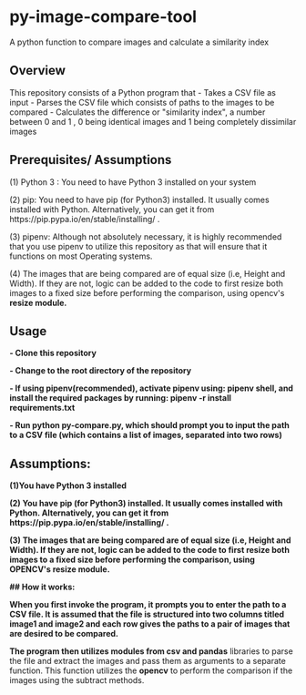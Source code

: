 # py-image-compare-tool
A python function to compare images and calculate a similarity index

## Overview
<p>This repository consists of a Python program that
- Takes a CSV file as input
- Parses the CSV file which consists of paths to the images to be compared
- Calculates the difference or "similarity index", a number between 0 and 1 , 0 being identical images and 1 being completely dissimilar images </p>

## Prerequisites/ Assumptions
 <p>
 (1) Python 3 : You need to have  Python 3 installed on your system
 </p>
 (2) pip: You need to have pip (for Python3) installed. It usually comes installed with Python. Alternatively, you can get it from https://pip.pypa.io/en/stable/installing/ .
 </p>
 <p>
  (3) pipenv: Although not absolutely necessary, it is highly recommended that you use pipenv to utilize this repository as that will ensure that it functions on most Operating systems.
  </p>
 <p>
 (4) The images that are being compared are of equal size (i.e, Height  and Width). If they are not, logic can be added to the code to first resize both images to a fixed size before performing the  comparison, using opencv's <strong>resize<strong> module.
 </p>

## Usage
</p>  - Clone this repository</p>
</p>  - Change to the root directory of the repository</p>
 </p> - If using pipenv(recommended), activate pipenv using: <strong>pipenv shell</strong>, and install the required packages by running: <strong>pipenv -r install requirements.txt</strong> </p>
 </p> - Run python py-compare.py, which should prompt you to input the path to a CSV file (which contains a list of images, separated into two rows)</p>

## Assumptions:
<p> (1)You have Python 3 installed
</p>
<p>
(2) You have pip (for Python3) installed. It usually comes installed with Python. Alternatively, you can get it from https://pip.pypa.io/en/stable/installing/ .
</p>
<p>
(3) The images that are being compared are of equal size (i.e, Height  and Width). If they are not, logic can be added to the code to first resize both images to a fixed size before performing the  comparison, using OPENCV's <strong>resize</strong> module.
</p>
 ## How it works:
 <p> When you first invoke the program, it prompts you to enter the path to a CSV file. It is assumed that the file is structured into two columns titled image1 and image2 and each row gives the paths to a pair of images that are desired to be compared.</p>
 <p> The program then utilizes modules from <strong>csv</strong> and </strong>pandas</strong> libraries to parse the file and extract the images and pass them as arguments to a separate function. This function utilizes the <strong>opencv</strong> to perform the comparison if the images using the subtract methods.
 </p>
